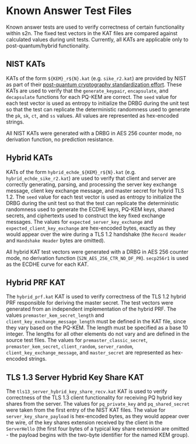 # Known Answer Test Files
Known answer tests are used to verify correctness of certain functionality within s2n. The fixed test vectors in the KAT
files are compared against calculated values during unit tests. Currently, all KATs are applicable only to
post-quantum/hybrid functionality.

## NIST KATs
KATs of the form `${KEM}_r${N}.kat` (e.g. `sike_r2.kat`) are provided by NIST as part of their
[post-quantum cryptography standardization effort](https://csrc.nist.gov/projects/post-quantum-cryptography).
These KATs are used to verify that the `generate_keypair`, `encapsulate`, and `decapsulate` functions for each PQ-KEM
are correct. The `seed` value for each test vector is used as entropy to initialize the DRBG during the unit test
so that the test can replicate the deterministic randomness used to generate the `pk`, `sk`, `ct`, and `ss` values.
All values are represented as hex-encoded strings.

All NIST KATs were generated with a DRBG in AES 256 counter mode, no derivation function, no prediction resistance.

## Hybrid KATs
KATs of the form `hybrid_echde_${KEM}_r${N}.kat` (e.g. `hybrid_echde_sike_r2.kat`) are used to verify that client and
server are correctly generating, parsing, and processing the server key exchange message, client key exchange message,
and master secret for hybrid TLS 1.2. The `seed` value for each test vector is used as entropy to initialize the DRBG
during the unit test so that the test can replicate the deterministic randomness used to generate the ECDHE keys,
PQ-KEM keys, shared secrets, and ciphertexts used to construct the key fixed exchange messages. The values for
`expected_server_key_exchange` and `expected_client_key_exchange` are hex-encoded bytes, exactly as they would appear
over the wire during a TLS 1.2 handshake (the `Record Header` and `Handshake Header` bytes are omitted).

All hybrid KAT test vectors were generated with a DRBG in AES 256 counter mode, no derivation function
(`S2N_AES_256_CTR_NO_DF_PR`). `secp256r1` is used as the ECDHE curve for each KAT.

## Hybrid PRF KAT
The `hybrid_prf.kat` KAT is used to verify correctness of the TLS 1.2 hybrid PRF responsible for deriving the master
secret. The test vectors were generated from an independent implementation of the hybrid PRF. The values
`premaster_kem_secret_length` and `client_key_exchange_message_length` must be defined in the KAT file, since they vary
based on the PQ-KEM. The length must be specified as a base 10 integer. The lengths for all other elements do not vary
and are defined in the source test files. The values for `premaster_classic_secret`, `premaster_kem_secret`,
`client_random`, `server_random`, `client_key_exchange_message`, and `master_secret` are represented as hex-encoded
strings.

## TLS 1.3 Server Hybrid Key Share KAT
The `tls13_server_hybrid_key_share_recv.kat` KAT is used to verify correctness of the TLS 1.3 client functionality for
receiving PQ hybrid key shares from the server. The values for `pq_private_key` and `pq_shared_secret` were taken from
the first entry of the NIST KAT files. The value for `server_key_share_payload` is hex-encoded bytes, as they would
appear over the wire, of the key shares extension received by the client in the `ServerHello` (the first four bytes of
a typical key share extension are omitted - the payload begins with the two-byte identifier for the named KEM group).
 